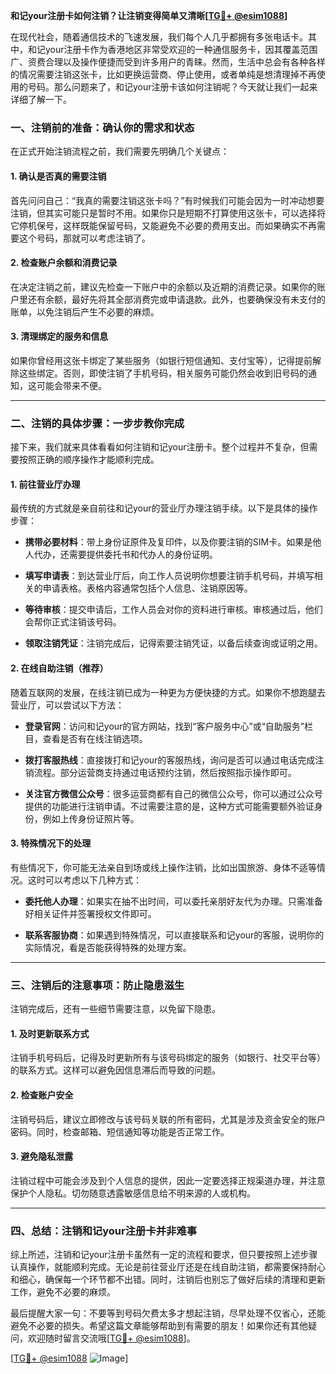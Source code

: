**和记your注册卡如何注销？让注销变得简单又清晰[[TG💪+ @esim1088](https://t.me/s/esim1088)]**

在现代社会，随着通信技术的飞速发展，我们每个人几乎都拥有多张电话卡。其中，和记your注册卡作为香港地区非常受欢迎的一种通信服务卡，因其覆盖范围广、资费合理以及操作便捷而受到许多用户的青睐。然而，生活中总会有各种各样的情况需要注销这张卡，比如更换运营商、停止使用，或者单纯是想清理掉不再使用的号码。那么问题来了，和记your注册卡该如何注销呢？今天就让我们一起来详细了解一下。

### **一、注销前的准备：确认你的需求和状态**

在正式开始注销流程之前，我们需要先明确几个关键点：

#### 1. 确认是否真的需要注销

首先问问自己：“我真的需要注销这张卡吗？”有时候我们可能会因为一时冲动想要注销，但其实可能只是暂时不用。如果你只是短期不打算使用这张卡，可以选择将它停机保号，这样既能保留号码，又能避免不必要的费用支出。而如果确实不再需要这个号码，那就可以考虑注销了。

#### 2. 检查账户余额和消费记录

在决定注销之前，建议先检查一下账户中的余额以及近期的消费记录。如果你的账户里还有余额，最好先将其全部消费完或申请退款。此外，也要确保没有未支付的账单，以免注销后产生不必要的麻烦。

#### 3. 清理绑定的服务和信息

如果你曾经用这张卡绑定了某些服务（如银行短信通知、支付宝等），记得提前解除这些绑定。否则，即使注销了手机号码，相关服务可能仍然会收到旧号码的通知，这可能会带来不便。

---

### **二、注销的具体步骤：一步步教你完成**

接下来，我们就来具体看看如何注销和记your注册卡。整个过程并不复杂，但需要按照正确的顺序操作才能顺利完成。

#### 1. 前往营业厅办理

最传统的方式就是亲自前往和记your的营业厅办理注销手续。以下是具体的操作步骤：

- **携带必要材料**：带上身份证原件及复印件，以及你要注销的SIM卡。如果是他人代办，还需要提供委托书和代办人的身份证明。
  
- **填写申请表**：到达营业厅后，向工作人员说明你想要注销手机号码，并填写相关的申请表格。表格内容通常包括个人信息、注销原因等。

- **等待审核**：提交申请后，工作人员会对你的资料进行审核。审核通过后，他们会帮你正式注销该号码。

- **领取注销凭证**：注销完成后，记得索要注销凭证，以备后续查询或证明之用。

#### 2. 在线自助注销（推荐）

随着互联网的发展，在线注销已成为一种更为方便快捷的方式。如果你不想跑腿去营业厅，可以尝试以下方法：

- **登录官网**：访问和记your的官方网站，找到“客户服务中心”或“自助服务”栏目，查看是否有在线注销选项。

- **拨打客服热线**：直接拨打和记your的客服热线，询问是否可以通过电话完成注销流程。部分运营商支持通过电话预约注销，然后按照指示操作即可。

- **关注官方微信公众号**：很多运营商都有自己的微信公众号，你可以通过公众号提供的功能进行注销申请。不过需要注意的是，这种方式可能需要额外验证身份，例如上传身份证照片等。

#### 3. 特殊情况下的处理

有些情况下，你可能无法亲自到场或线上操作注销，比如出国旅游、身体不适等情况。这时可以考虑以下几种方式：

- **委托他人办理**：如果实在抽不出时间，可以委托亲朋好友代为办理。只需准备好相关证件并签署授权文件即可。

- **联系客服协商**：如果遇到特殊情况，可以直接联系和记your的客服，说明你的实际情况，看是否能获得特殊的处理方案。

---

### **三、注销后的注意事项：防止隐患滋生**

注销完成后，还有一些细节需要注意，以免留下隐患。

#### 1. 及时更新联系方式

注销手机号码后，记得及时更新所有与该号码绑定的服务（如银行、社交平台等）的联系方式。这样可以避免因信息滞后而导致的问题。

#### 2. 检查账户安全

注销号码后，建议立即修改与该号码关联的所有密码，尤其是涉及资金安全的账户密码。同时，检查邮箱、短信通知等功能是否正常工作。

#### 3. 避免隐私泄露

注销过程中可能会涉及到个人信息的提供，因此一定要选择正规渠道办理，并注意保护个人隐私。切勿随意透露敏感信息给不明来源的人或机构。

---

### **四、总结：注销和记your注册卡并非难事**

综上所述，注销和记your注册卡虽然有一定的流程和要求，但只要按照上述步骤认真操作，就能顺利完成。无论是前往营业厅还是在线自助注销，都需要保持耐心和细心，确保每一个环节都不出错。同时，注销后也别忘了做好后续的清理和更新工作，避免不必要的麻烦。

最后提醒大家一句：不要等到号码欠费太多才想起注销，尽早处理不仅省心，还能避免不必要的损失。希望这篇文章能够帮助到有需要的朋友！如果你还有其他疑问，欢迎随时留言交流哦[[TG💪+ @esim1088](https://t.me/s/esim1088)]。

[[TG💪+ @esim1088](https://t.me/s/esim1088) ![Image](https://i.postimg.cc/4NQfJmqS/Snipaste-2025-05-13-00-14-12.png)]